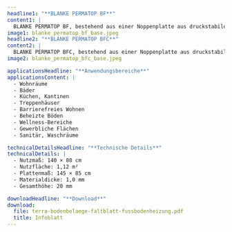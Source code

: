 ```yaml
---
headline1: "**BLANKE PERMATOP BF**"
content1: |
  BLANKE PERMATOP BF, bestehend aus einer Noppenplatte aus druckstabilem Polystyrol, ist eine spezielle Verlegeplatte für Flächenheiz- und Kühlysteme mit handelsüblichen Estrichen und dient zur Aufnahme der hoch flexiblen und mit einer innenliegenden Sauerstoffsperrschicht ausgestatteten PE-RT Heizrohre 16 × 2 mm BLANKE BF/C PIPE. Perfektioniert wird das System durch die langjährig bewährte Entkopplungsmatte BLANKE PERMAT.
image1: blanke_permatop_bf_base.jpeg
headline2: "**BLANKE PERMATOP BFC**"
content2: |
  BLANKE PERMATOP BFC, bestehend aus einer Noppenplatte aus druckstabilem Polystyrol inklusive einer Trittschall-Dämmung 30-2, ist eine spezielle Verlegeplatte für Flächenheiz- und Kühlysteme mit handelsüblichen Estrichen und dient zur Aufnahme der hoch flexiblen und mit einer innenliegenden Sauerstoffsperrschicht ausgestatteten PERT Heizrohre 16 × 2 mm BLANKE BF/C PIPE. Perfektioniert wird das System durch die langjährig bewährte Entkopplungsmatte BLANKE PERMAT.
image2: blanke_permatop_bfc_base.jpeg

applicationsHeadline: "**Anwendungsbereiche**"
applicationsContent: |
  - Wohnräume
  - Bäder
  - Küchen, Kantinen
  - Treppenhäuser
  - Barrierefreies Wohnen
  - Beheizte Böden
  - Wellness-Bereiche
  - Gewerbliche Flächen
  - Sanitär, Waschräume

technicalDetailsHeadline: "**Technische Details**"
technicalDetails: |
  - Nutzmaß: 140 × 80 cm  
  - Nutzfläche: 1,12 m²  
  - Plattenmaß: 145 × 85 cm  
  - Materialdicke: 1,0 mm  
  - Gesamthöhe: 20 mm

downloadHeadline: "**Download**"
download:
  file: terra-bodenbelaege-faltblatt-fussbodenheizung.pdf
  title: Infoblatt
---
```


